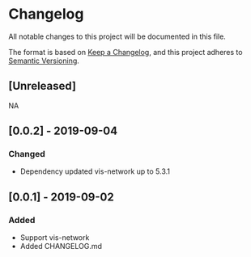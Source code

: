# Changelog
All notable changes to this project will be documented in this file.

The format is based on [Keep a Changelog](https://keepachangelog.com/en/1.0.0/),
and this project adheres to [Semantic Versioning](https://semver.org/spec/v2.0.0.html).

## [Unreleased]
NA
         
## [0.0.2] - 2019-09-04 
### Changed
- Dependency updated vis-network up to 5.3.1

## [0.0.1] - 2019-09-02
### Added
- Support vis-network 
- Added CHANGELOG.md
